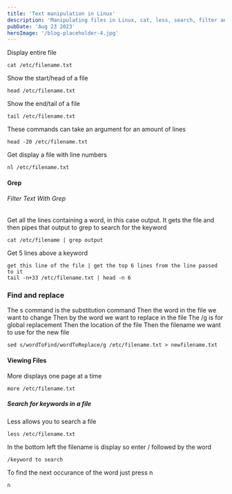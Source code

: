 ```yaml
---
title: 'Text manipulation in Linux'
description: 'Manipulating files in Linux, cat, less, search, filter and move.'
pubDate: 'Aug 23 2023'
heroImage: '/blog-placeholder-4.jpg'
---
```


Display entire file
```
cat /etc/filename.txt
```


Show the start/head of a file
```
head /etc/filename.txt
```

Show the end/tail of a file
```
tail /etc/filename.txt
```

These commands can take an argument for an amount of lines
```
head -20 /etc/filename.txt
```

Get display a file with line numbers
```
nl /etc/filename.txt
```

#### Grep
###### Filter Text With Grep

Get all the lines containing a word, in this case output. It gets the file and then pipes that output to grep to search for the keyword
```
cat /etc/filename | grep output
```

Get 5 lines above a keyword
```
get this line of the file | get the top 6 lines from the line passed to it
tail -n+33 /etc/filename.txt | head -n 6
```

### Find and replace

The s command is the substitution command
Then the word in the file we want to change
Then by the word we want to replace in the file
The /g is for global replacement 
Then the location of the file
Then the filename we want to use for the new file 
```
sed s/wordToFind/wordToReplace/g /etc/filename.txt > newfilename.txt
```

#### Viewing Files

More displays one page at a time
```
more /etc/filename.txt
```

##### Search for keywords in a file

Less allows you to search a file
```
less /etc/filename.txt
```

In the bottom left the filename is display so enter / followed by the word
```
/keyword to search
```

To find the next occurance of the word just press n
```
n
```